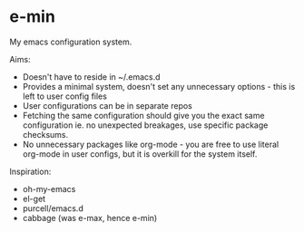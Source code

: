 e-min
=====

My emacs configuration system.

Aims:

- Doesn't have to reside in ~/.emacs.d
- Provides a minimal system, doesn't set any unnecessary options - this is left to user config files
- User configurations can be in separate repos
- Fetching the same configuration should give you the exact same configuration ie. no unexpected breakages, use specific package checksums.
- No unnecessary packages like org-mode - you are free to use literal org-mode in user configs, but it is overkill for the system itself.

Inspiration:

- oh-my-emacs
- el-get
- purcell/emacs.d
- cabbage (was e-max, hence e-min)
